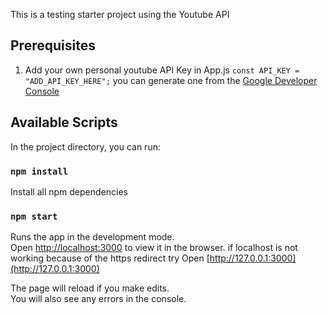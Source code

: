 This is a testing starter project using the Youtube API 

## Prerequisites

1. Add your own personal youtube API Key in App.js ```const API_KEY = "ADD_API_KEY_HERE";```
    you can generate one from the [Google Developer Console](https://console.developers.google.com/)
 

## Available Scripts

In the project directory, you can run:

### `npm install`

Install all npm dependencies

### `npm start`

Runs the app in the development mode.<br>
Open [http://localhost:3000](http://localhost:3000) to view it in the browser.
if localhost is not working because of the https redirect try Open [http://127.0.0.1:3000](http://127.0.0.1:3000)

The page will reload if you make edits.<br>
You will also see any errors in the console.